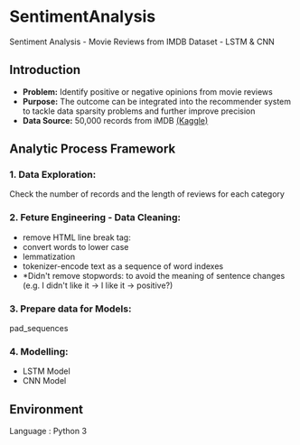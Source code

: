 # SentimentAnalysis
Sentiment Analysis - Movie Reviews from IMDB Dataset - LSTM &amp; CNN



## Introduction
- **Problem:** Identify positive or negative opinions from movie reviews
- **Purpose:** The outcome can be integrated into the recommender system to tackle data sparsity problems and further improve precision
- **Data Source:** 50,000 records from iMDB [(Kaggle)](https://www.kaggle.com/utathya/imdb-review-dataset)



## Analytic Process Framework
### 1. Data Exploration: 
Check the number of records and the length of reviews for each category

### 2. Feture Engineering - Data Cleaning: 
- remove HTML line break tag: <br />
- convert words to lower case
- lemmatization
- tokenizer-encode text as a sequence of word indexes
- *Didn't remove stopwords: to avoid the meaning of sentence changes (e.g. I didn't like it -> I like it -> positive?)

### 3. Prepare data for Models:
pad_sequences 

### 4. Modelling:
- LSTM Model
- CNN Model


## Environment
Language : Python 3
